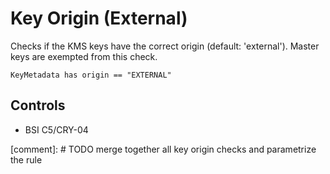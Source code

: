# Key Origin (External)

Checks if the KMS keys have the correct origin (default: 'external'). Master keys are exempted from this check.

```ccl
KeyMetadata has origin == "EXTERNAL"
```

## Controls
* BSI C5/CRY-04

[comment]: # TODO merge together all key origin checks and parametrize the rule
